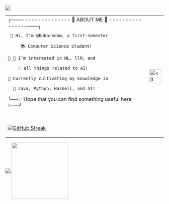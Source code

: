 <table>
<td>
╭───--------------- 🌟 ABOUT ME 🌟 ----------------───╮

     👋 Hi, I’m @Epharedam, a first-semester  

         📚 Computer Science Student!        

    🌟 👀 I’m interested in ML, llM, and      

        💡 all things related to AI!          

    🌱 Currently cultivating my knowledge in  

      🌟 Java, Python, Haskell, and AI!       

╰──✨ Hope that you can find something useful here ✨──╯</p> <br />
<p align="center">
     
[![GitHub Streak](https://streak-stats.demolab.com?user=Epharedam&theme=midnight-purple&hide_border=true&locale=es&date_format=j%20M%5B%20Y%5D&fire=71EBB6&sideNums=5DEBB7&sideLabels=00FFC3&background=3D139E)](https://git.io/streak-stats)

</td> 
<td><img src="https://64.media.tumblr.com/c691b0b552ca1f1184e29a961043a5b8/13dc282b0e3c383f-75/s400x600/cf1add40f8aa17dbac82088d21de2c8e5d23e2b0.gifv" alt="<3" width="100%"></td>
<br/>
<a href="https://visitcount.itsvg.in">
  <img src="https://visitcount.itsvg.in/api?id=Epharedam&label=Views&color=9&icon=2&pretty=true" />
</a>

 </tr>
</table>

<a href="https://github.com/Epharedam/github-readme-stats">
  <img align="center" src="https://github-readme-stats.vercel.app/api?username=Epharedam&show_icons=true&theme=nightowl&rank_icon=github&card_width=300" />
</a>
<a href="https://github.com/Epharedam/convoychat">
  <img height=180 align="center" src="https://github-readme-stats.vercel.app/api/top-langs?username=Epharedam&layout=compact&langs_count=8&card_width=300&theme=nightowl&hide_progress=true" />
</a>
